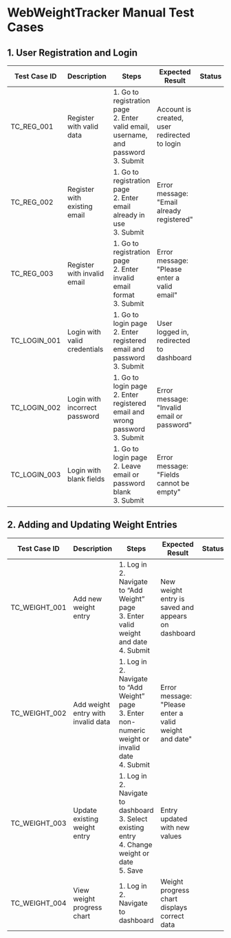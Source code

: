 # WebWeightTracker Manual Test Cases

## 1. User Registration and Login

| Test Case ID | Description                   | Steps                                                                                   | Expected Result                              | Status |
| ------------ | ----------------------------- | --------------------------------------------------------------------------------------- | -------------------------------------------- | ------ |
| TC_REG_001   | Register with valid data      | 1. Go to registration page<br>2. Enter valid email, username, and password<br>3. Submit | Account is created, user redirected to login |        |
| TC_REG_002   | Register with existing email  | 1. Go to registration page<br>2. Enter email already in use<br>3. Submit                | Error message: "Email already registered"    |        |
| TC_REG_003   | Register with invalid email   | 1. Go to registration page<br>2. Enter invalid email format<br>3. Submit                | Error message: "Please enter a valid email"  |        |
| TC_LOGIN_001 | Login with valid credentials  | 1. Go to login page<br>2. Enter registered email and password<br>3. Submit              | User logged in, redirected to dashboard      |        |
| TC_LOGIN_002 | Login with incorrect password | 1. Go to login page<br>2. Enter registered email and wrong password<br>3. Submit        | Error message: "Invalid email or password"   |        |
| TC_LOGIN_003 | Login with blank fields       | 1. Go to login page<br>2. Leave email or password blank<br>3. Submit                    | Error message: "Fields cannot be empty"      |        |

## 2. Adding and Updating Weight Entries

| Test Case ID  | Description                        | Steps                                                                                                     | Expected Result                                       | Status |
| ------------- | ---------------------------------- | --------------------------------------------------------------------------------------------------------- | ----------------------------------------------------- | ------ |
| TC_WEIGHT_001 | Add new weight entry               | 1. Log in<br>2. Navigate to “Add Weight” page<br>3. Enter valid weight and date<br>4. Submit              | New weight entry is saved and appears on dashboard    |        |
| TC_WEIGHT_002 | Add weight entry with invalid data | 1. Log in<br>2. Navigate to “Add Weight” page<br>3. Enter non-numeric weight or invalid date<br>4. Submit | Error message: "Please enter a valid weight and date" |        |
| TC_WEIGHT_003 | Update existing weight entry       | 1. Log in<br>2. Navigate to dashboard<br>3. Select existing entry<br>4. Change weight or date<br>5. Save  | Entry updated with new values                         |        |
| TC_WEIGHT_004 | View weight progress chart         | 1. Log in<br>2. Navigate to dashboard                                                                     | Weight progress chart displays correct data           |        |

